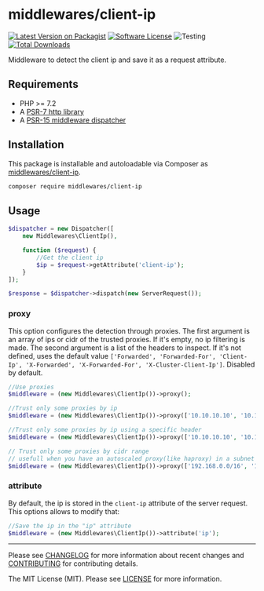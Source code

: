 # middlewares/client-ip

[![Latest Version on Packagist][ico-version]][link-packagist]
[![Software License][ico-license]](LICENSE)
![Testing][ico-ga]
[![Total Downloads][ico-downloads]][link-downloads]

Middleware to detect the client ip and save it as a request attribute.

## Requirements

* PHP >= 7.2
* A [PSR-7 http library](https://github.com/middlewares/awesome-psr15-middlewares#psr-7-implementations)
* A [PSR-15 middleware dispatcher](https://github.com/middlewares/awesome-psr15-middlewares#dispatcher)

## Installation

This package is installable and autoloadable via Composer as [middlewares/client-ip](https://packagist.org/packages/middlewares/client-ip).

```sh
composer require middlewares/client-ip
```

## Usage

```php
$dispatcher = new Dispatcher([
	new Middlewares\ClientIp(),

    function ($request) {
        //Get the client ip
        $ip = $request->getAttribute('client-ip');
    }
]);

$response = $dispatcher->dispatch(new ServerRequest());
```

### proxy

This option configures the detection through proxies. The first argument is an array of ips or cidr of the trusted proxies. If it's empty, no ip filtering is made. The second argument is a list of the headers to inspect. If it's not defined, uses the default value `['Forwarded', 'Forwarded-For', 'Client-Ip', 'X-Forwarded', 'X-Forwarded-For', 'X-Cluster-Client-Ip']`. Disabled by default.

```php
//Use proxies
$middleware = (new Middlewares\ClientIp())->proxy();

//Trust only some proxies by ip
$middleware = (new Middlewares\ClientIp())->proxy(['10.10.10.10', '10.10.10.11']);

//Trust only some proxies by ip using a specific header
$middleware = (new Middlewares\ClientIp())->proxy(['10.10.10.10', '10.10.10.11'], ['X-Forwarded-For']);

// Trust only some proxies by cidr range
// usefull when you have an autoscaled proxy(like haproxy) in a subnet
$middleware = (new Middlewares\ClientIp())->proxy(['192.168.0.0/16', '10.0.0.0/8']);
```

### attribute

By default, the ip is stored in the `client-ip` attribute of the server request. This options allows to modify that:

```php
//Save the ip in the "ip" attribute
$middleware = (new Middlewares\ClientIp())->attribute('ip');
```

---

Please see [CHANGELOG](CHANGELOG.md) for more information about recent changes and [CONTRIBUTING](CONTRIBUTING.md) for contributing details.

The MIT License (MIT). Please see [LICENSE](LICENSE) for more information.

[ico-version]: https://img.shields.io/packagist/v/middlewares/client-ip.svg?style=flat-square
[ico-license]: https://img.shields.io/badge/license-MIT-brightgreen.svg?style=flat-square
[ico-ga]: https://github.com/middlewares/client-ip/workflows/testing/badge.svg
[ico-downloads]: https://img.shields.io/packagist/dt/middlewares/client-ip.svg?style=flat-square

[link-packagist]: https://packagist.org/packages/middlewares/client-ip
[link-scrutinizer]: https://scrutinizer-ci.com/g/middlewares/client-ip
[link-downloads]: https://packagist.org/packages/middlewares/client-ip

